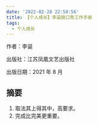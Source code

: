 ```yaml
---
date: '2022-02-28 22:58:56'
title: 【个人成长】李诞脱口秀工作手册
tags:
  - 个人成长
---
```


作者：李诞

出版社：江苏凤凰文艺出版社

出版日期：2021 年 8 月

## 摘要

1. 取法其上得其中，高要求。
2. 完成比完美更重要。
